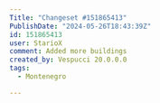 ```yaml
---
Title: "Changeset #151865413"
PublishDate: "2024-05-26T18:43:39Z"
id: 151865413
user: StarioX
comment: Added more buildings
created_by: Vespucci 20.0.0.0
tags:
  - Montenegro

---
```

